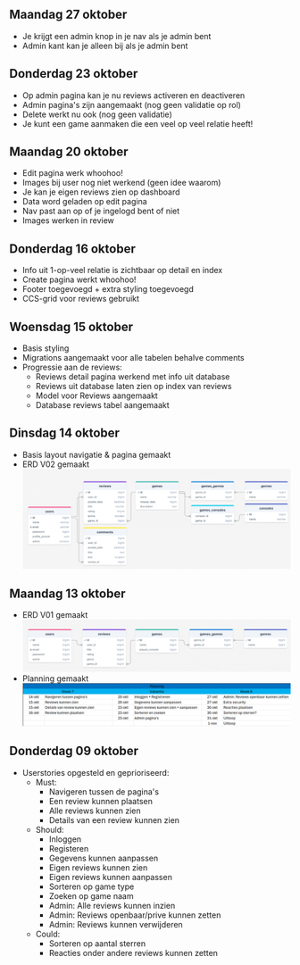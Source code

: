 ## Maandag 27 oktober
- Je krijgt een admin knop in je nav als je admin bent
- Admin kant kan je alleen bij als je admin bent

## Donderdag 23 oktober
- Op admin pagina kan je nu reviews activeren en deactiveren
- Admin pagina's zijn aangemaakt (nog geen validatie op rol)
- Delete werkt nu ook (nog geen validatie)
- Je kunt een game aanmaken die een veel op veel relatie heeft!

## Maandag 20 oktober
- Edit pagina werk whoohoo!
- Images bij user nog niet werkend (geen idee waarom)
- Je kan je eigen reviews zien op dashboard
- Data word geladen op edit pagina 
- Nav past aan op of je ingelogd bent of niet
- Images werken in review

## Donderdag 16 oktober
- Info uit 1-op-veel relatie is zichtbaar op detail en index
- Create pagina werkt whoohoo!
- Footer toegevoegd + extra styling toegevoegd 
- CCS-grid voor reviews gebruikt

## Woensdag 15 oktober
- Basis styling 
- Migrations aangemaakt voor alle tabelen behalve comments 
- Progressie aan de reviews:
  - Reviews detail pagina werkend met info uit database
  - Reviews uit database laten zien op index van reviews
  - Model voor Reviews aangemaakt
  - Database reviews tabel aangemaakt

## Dinsdag 14 oktober
- Basis layout navigatie & pagina gemaakt
- ERD V02 gemaakt ![ERD V02](images/Erd_v02.png)

## Maandag 13 oktober
- ERD V01 gemaakt ![ERD V01](images/Erd_v01.png)
- Planning gemaakt ![Planning V01](images/Planning_v01.png)

## Donderdag 09 oktober
- Userstories opgesteld en geprioriseerd:
  - Must:
      - Navigeren tussen de pagina's
      - Een review kunnen plaatsen
      - Alle reviews kunnen zien
      - Details van een review kunnen zien
  - Should:
      - Inloggen
      - Registeren
      - Gegevens kunnen aanpassen
      - Eigen reviews kunnen zien
      - Eigen reviews kunnen aanpassen
      - Sorteren op game type
      - Zoeken op game naam
      - Admin: Alle reviews kunnen inzien
      - Admin: Reviews openbaar/prive kunnen zetten
      - Admin: Reviews kunnen verwijderen
  - Could:
      - Sorteren op aantal sterren
      - Reacties onder andere reviews kunnen zetten

